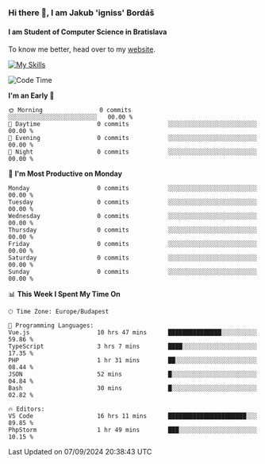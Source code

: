 ### Hi there 👋, I am Jakub 'igniss' Bordáš

#### I am Student of Computer Science in Bratislava
To know me better, head over to my [website](https://bordas.sk).

[![My Skills](https://skillicons.dev/icons?i=js,html,css,figma,svelte,java,kotlin,python,postgresql,typescript,nest,nodejs)](https://bordas.sk)


<!--START_SECTION:waka-->
![Code Time](http://img.shields.io/badge/Code%20Time-1%2C516%20hrs%2015%20mins-blue)

**I'm an Early 🐤** 

```text
🌞 Morning                0 commits           ░░░░░░░░░░░░░░░░░░░░░░░░░   00.00 % 
🌆 Daytime                0 commits           ░░░░░░░░░░░░░░░░░░░░░░░░░   00.00 % 
🌃 Evening                0 commits           ░░░░░░░░░░░░░░░░░░░░░░░░░   00.00 % 
🌙 Night                  0 commits           ░░░░░░░░░░░░░░░░░░░░░░░░░   00.00 % 
```
📅 **I'm Most Productive on Monday** 

```text
Monday                   0 commits           ░░░░░░░░░░░░░░░░░░░░░░░░░   00.00 % 
Tuesday                  0 commits           ░░░░░░░░░░░░░░░░░░░░░░░░░   00.00 % 
Wednesday                0 commits           ░░░░░░░░░░░░░░░░░░░░░░░░░   00.00 % 
Thursday                 0 commits           ░░░░░░░░░░░░░░░░░░░░░░░░░   00.00 % 
Friday                   0 commits           ░░░░░░░░░░░░░░░░░░░░░░░░░   00.00 % 
Saturday                 0 commits           ░░░░░░░░░░░░░░░░░░░░░░░░░   00.00 % 
Sunday                   0 commits           ░░░░░░░░░░░░░░░░░░░░░░░░░   00.00 % 
```


📊 **This Week I Spent My Time On** 

```text
🕑︎ Time Zone: Europe/Budapest

💬 Programming Languages: 
Vue.js                   10 hrs 47 mins      ███████████████░░░░░░░░░░   59.86 % 
TypeScript               3 hrs 7 mins        ████░░░░░░░░░░░░░░░░░░░░░   17.35 % 
PHP                      1 hr 31 mins        ██░░░░░░░░░░░░░░░░░░░░░░░   08.44 % 
JSON                     52 mins             █░░░░░░░░░░░░░░░░░░░░░░░░   04.84 % 
Bash                     30 mins             █░░░░░░░░░░░░░░░░░░░░░░░░   02.82 % 

🔥 Editors: 
VS Code                  16 hrs 11 mins      ██████████████████████░░░   89.85 % 
PhpStorm                 1 hr 49 mins        ███░░░░░░░░░░░░░░░░░░░░░░   10.15 % 
```


 Last Updated on 07/09/2024 20:38:43 UTC
<!--END_SECTION:waka-->
